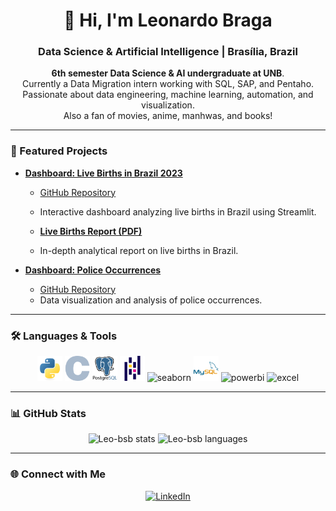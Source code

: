 <h1 align="center">👋 Hi, I'm Leonardo Braga</h1>
<h3 align="center">Data Science & Artificial Intelligence | Brasília, Brazil</h3>

<p align="center">
  <b>6th semester Data Science & AI undergraduate at UNB</b>.<br>
  Currently a Data Migration intern working with SQL, SAP, and Pentaho.<br>
  Passionate about data engineering, machine learning, automation, and visualization.<br>
  Also a fan of movies, anime, manhwas, and books!
</p>

---

### 🚀 Featured Projects

- **[Dashboard: Live Births in Brazil 2023](https://dashboard-nascidos-vivos-2023.streamlit.app)**
  - [GitHub Repository](https://github.com/Leo-bsb/Dashboard_Nascidos_Vivos_2023)
  - Interactive dashboard analyzing live births in Brazil using Streamlit.
 
  - **[Live Births Report (PDF)](https://github.com/Leo-bsb/Relatorio_Nascidos_Vivos/blob/main/novo_relat%C3%B3rio_nascidos_vivos.pdf)**
  - In-depth analytical report on live births in Brazil.

- **[Dashboard: Police Occurrences](https://dashboard-ocorrencias.streamlit.app)**
  - [GitHub Repository](https://github.com/Leo-bsb/Scripts_Python)
  - Data visualization and analysis of police occurrences.

---

### 🛠️ Languages & Tools

<p align="center">
  <img src="https://raw.githubusercontent.com/devicons/devicon/master/icons/python/python-original.svg" alt="python" width="40" height="40"/>
  <img src="https://raw.githubusercontent.com/devicons/devicon/master/icons/c/c-original.svg" alt="c" width="40" height="40"/>
  <img src="https://raw.githubusercontent.com/devicons/devicon/master/icons/postgresql/postgresql-original-wordmark.svg" alt="postgresql" width="40" height="40"/>
  <img src="https://raw.githubusercontent.com/devicons/devicon/2ae2a900d2f041da66e950e4d48052658d850630/icons/pandas/pandas-original.svg" alt="pandas" width="40" height="40"/>
  <img src="https://seaborn.pydata.org/_images/logo-mark-lightbg.svg" alt="seaborn" width="40" height="40"/>
  <img src="https://raw.githubusercontent.com/devicons/devicon/master/icons/mysql/mysql-original-wordmark.svg" alt="mysql" width="40" height="40"/>
  <img src="https://cdn.jsdelivr.net/gh/devicons/devicon/icons/powerbi/powerbi-original.svg" alt="powerbi" width="40" height="40"/>
  <img src="https://cdn.jsdelivr.net/gh/devicons/devicon/icons/excel/excel-original.svg" alt="excel" width="40" height="40"/>
</p>

---

### 📊 GitHub Stats

<p align="center">
  <img src="https://github-readme-stats.vercel.app/api?username=Leo-bsb&show_icons=true&theme=radical" alt="Leo-bsb stats"/>
  <img src="https://github-readme-stats.vercel.app/api/top-langs/?username=Leo-bsb&layout=compact&theme=radical" alt="Leo-bsb languages"/>
</p>

---

### 🌐 Connect with Me

<p align="center">
  <a href="https://www.linkedin.com/in/leonardo-borges1" target="_blank">
    <img src="https://img.shields.io/badge/LinkedIn-0077B5?style=for-the-badge&logo=linkedin&logoColor=white" alt="LinkedIn"/>
  </a>
</p>
